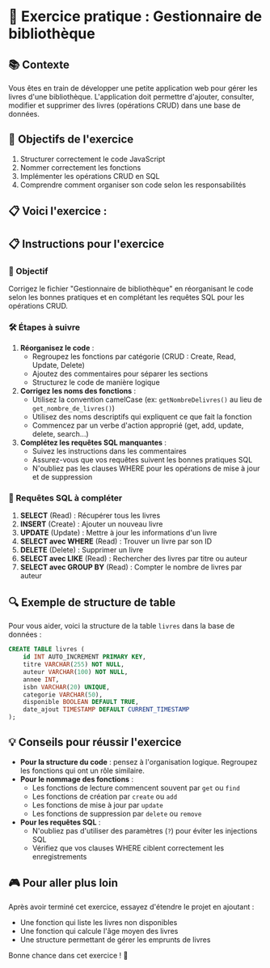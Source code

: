 # 🎯 Exercice pratique : Gestionnaire de bibliothèque

## 📚 Contexte

Vous êtes en train de développer une petite application web pour gérer les livres d'une bibliothèque. L'application doit permettre d'ajouter, consulter, modifier et supprimer des livres (opérations CRUD) dans une base de données.

## 🧩 Objectifs de l'exercice

1. Structurer correctement le code JavaScript
2. Nommer correctement les fonctions
3. Implémenter les opérations CRUD en SQL
4. Comprendre comment organiser son code selon les responsabilités

## 📋 Voici l'exercice :

## 📋 Instructions pour l'exercice

### 🎯 Objectif

Corrigez le fichier "Gestionnaire de bibliothèque" en réorganisant le code selon les bonnes pratiques et en complétant les requêtes SQL pour les opérations CRUD.

### 🛠️ Étapes à suivre

1. **Réorganisez le code** :
    - Regroupez les fonctions par catégorie (CRUD : Create, Read, Update, Delete)
    - Ajoutez des commentaires pour séparer les sections
    - Structurez le code de manière logique
2. **Corrigez les noms des fonctions** :
    - Utilisez la convention camelCase (ex: `getNombreDelivres()` au lieu de `get_nombre_de_livres()`)
    - Utilisez des noms descriptifs qui expliquent ce que fait la fonction
    - Commencez par un verbe d'action approprié (get, add, update, delete, search...)
3. **Complétez les requêtes SQL manquantes** :
    - Suivez les instructions dans les commentaires
    - Assurez-vous que vos requêtes suivent les bonnes pratiques SQL
    - N'oubliez pas les clauses WHERE pour les opérations de mise à jour et de suppression

### 📝 Requêtes SQL à compléter

1. **SELECT** (Read) : Récupérer tous les livres
2. **INSERT** (Create) : Ajouter un nouveau livre
3. **UPDATE** (Update) : Mettre à jour les informations d'un livre
4. **SELECT avec WHERE** (Read) : Trouver un livre par son ID
5. **DELETE** (Delete) : Supprimer un livre
6. **SELECT avec LIKE** (Read) : Rechercher des livres par titre ou auteur
7. **SELECT avec GROUP BY** (Read) : Compter le nombre de livres par auteur

## 🔍 Exemple de structure de table

Pour vous aider, voici la structure de la table `livres` dans la base de données :

```sql
CREATE TABLE livres (
    id INT AUTO_INCREMENT PRIMARY KEY,
    titre VARCHAR(255) NOT NULL,
    auteur VARCHAR(100) NOT NULL,
    annee INT,
    isbn VARCHAR(20) UNIQUE,
    categorie VARCHAR(50),
    disponible BOOLEAN DEFAULT TRUE,
    date_ajout TIMESTAMP DEFAULT CURRENT_TIMESTAMP
);

```

## 💡 Conseils pour réussir l'exercice

- **Pour la structure du code** : pensez à l'organisation logique. Regroupez les fonctions qui ont un rôle similaire.
- **Pour le nommage des fonctions** :
    - Les fonctions de lecture commencent souvent par `get` ou `find`
    - Les fonctions de création par `create` ou `add`
    - Les fonctions de mise à jour par `update`
    - Les fonctions de suppression par `delete` ou `remove`
- **Pour les requêtes SQL** :
    - N'oubliez pas d'utiliser des paramètres (`?`) pour éviter les injections SQL
    - Vérifiez que vos clauses WHERE ciblent correctement les enregistrements

## 🎮 Pour aller plus loin

Après avoir terminé cet exercice, essayez d'étendre le projet en ajoutant :

- Une fonction qui liste les livres non disponibles
- Une fonction qui calcule l'âge moyen des livres
- Une structure permettant de gérer les emprunts de livres

Bonne chance dans cet exercice ! 🚀